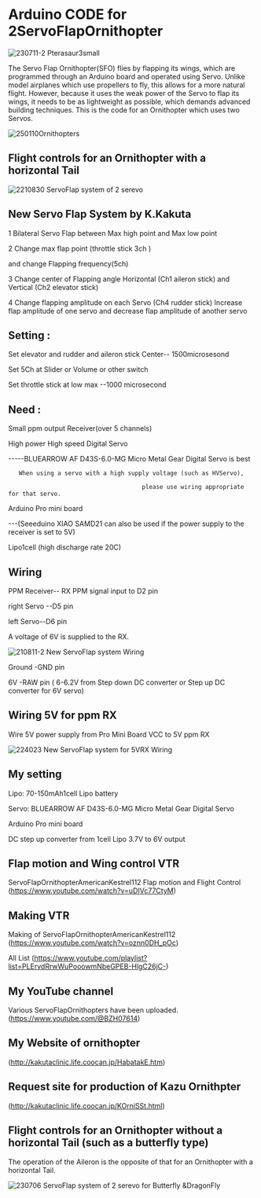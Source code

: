 # Arduino CODE for 2ServoFlapOrnithopter

![230711-2 Pterasaur3small](/image/230711-2%20Pterasaur3small%20.jpg)

The Servo Flap Ornithopter(SFO) flies by flapping its wings, which are programmed through an Arduino board and operated using Servo.
Unlike model airplanes which use propellers to fly, this allows for a more natural flight.
However, because it uses the weak power of the Servo to flap its wings, it needs to be as lightweight as possible, which demands advanced building techniques.
 This is the code for an Ornithopter which uses two Servos.

 ![250110Ornithopters](/image/250110Ornithopters.jpg)

## Flight controls for an Ornithopter with a horizontal Tail

![2210830 ServoFlap system of 2 serevo](/image/210830%20ServoFlap%20system%20of%202%20serevo.jpg)

## New Servo Flap System by K.Kakuta

1 Bilateral Servo Flap between Max high point and Max low point

2 Change max flap point (throttle stick 3ch ) 
 
  and change Flapping frequency(5ch)

3 Change center of Flapping angle Horizontal (Ch1 aileron stick) and Vertical (Ch2 elevator stick)

4 Change flapping amplitude on each Servo (Ch4 rudder stick)
Increase flap amplitude of one servo and decrease flap amplitude of another servo

## Setting : 

Set elevator and rudder and aileron stick Center-- 1500microsesond

Set 5Ch at Slider or Volume or other switch

Set throttle stick at low max --1000 microsecond

## Need :
   Small ppm output Receiver(over 5 channels)

   High power High speed Digital Servo

   -----BLUEARROW AF D43S-6.0-MG Micro Metal Gear Digital Servo is best
       
       When using a servo with a high supply voltage (such as HVServo), 
       
                                          please use wiring appropriate for that servo.

   Arduino Pro mini board  
   
   ---(Seeeduino XIAO SAMD21 can also be used if the power supply to the receiver is set to 5V)

   Lipo1cell (high discharge rate 20C)

## Wiring

PPM Receiver-- RX PPM signal input to D2 pin

right Servo --D5 pin

left Servo--D6 pin

A voltage of 6V is supplied to the RX.

![210811-2 New ServoFlap system  Wiring](/image/210811-2%20New%20ServoFlap%20system%20%20Wiring.jpg)


Ground -GND pin

6V -RAW pin ( 6-6.2V from Step down DC converter or Step up DC converter for 6V servo)




## Wiring 5V for ppm RX
Wire 5V power supply from Pro Mini Board VCC to 5V ppm RX

![224023 New ServoFlap system for 5VRX  Wiring](/image/224023%20New%20ServoFlap%20system%20for%205VRX%20%20Wiring.jpg)
## My setting

Lipo: 70-150mAh1cell Lipo battery

Servo: BLUEARROW AF D43S-6.0-MG Micro Metal Gear Digital Servo

Arduino Pro mini board

DC step up converter from 1cell Lipo 3.7V to 6V output




## Flap motion and Wing control VTR 
ServoFlapOrnithopterAmericanKestrel112 Flap motion and Flight Control
(https://www.youtube.com/watch?v=uDIVc77CtyM)

## Making VTR 
Making of ServoFlapOrnithopterAmericanKestrel112 
(https://www.youtube.com/watch?v=oznn0DH_pOc)

All List
(https://www.youtube.com/playlist?list=PLErvdRrwWuPooowmNbeGPEB-HlgC26jC-)


## My YouTube channel 
 Various ServoFlapOrnithopters have been uploaded.
(https://www.youtube.com/@BZH07614)

## My Website of ornithopter
 (http://kakutaclinic.life.coocan.jp/HabatakE.htm)

## Request site for production of Kazu Ornithpter
(http://kakutaclinic.life.coocan.jp/KOrniSSt.html)
 



## Flight controls for an Ornithopter without a horizontal Tail (such as a butterfly type)

The operation of the Aileron is the opposite of that for an Ornithopter with a horizontal Tail.

![230706 ServoFlap system of 2 serevo for Butterfly &DragonFly](/image/230706%20ServoFlap%20system%20of%202%20serevo%20for%20Butterfly%20&DragonFly.jpg)
